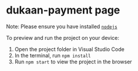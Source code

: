 
  # dukaan-payment page

  Note: Please ensure you have installed <code><a href="https://nodejs.org/en/download/">nodejs</a></code>

  To preview and run the project on your device:
  1) Open the project folder in Visual Studio Code
  2) In the terminal, run `npm install`
  3) Run `npm start` to view the project in the browser
  
